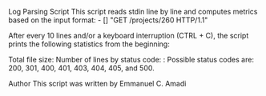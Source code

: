 Log Parsing Script
This script reads stdin line by line and computes metrics based on the input format:
<IP Address> - [<date>] "GET /projects/260 HTTP/1.1" <status code> <file size>

After every 10 lines and/or a keyboard interruption (CTRL + C), the script prints the following statistics from the beginning:

Total file size: <total size>
Number of lines by status code:
<status code>: <number>
Possible status codes are: 200, 301, 400, 401, 403, 404, 405, and 500.

Author
This script was written by Emmanuel C. Amadi
